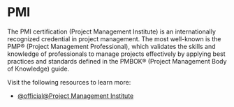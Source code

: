 # PMI

The PMI certification (Project Management Institute) is an internationally recognized credential in project management. The most well-known is the PMP® (Project Management Professional), which validates the skills and knowledge of professionals to manage projects effectively by applying best practices and standards defined in the PMBOK® (Project Management Body of Knowledge) guide.

Visit the following resources to learn more:

- [@official@Project Management Institute](https://www.pmi.org/)
